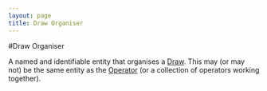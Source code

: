 ```yaml
---
layout: page
title: Draw Organiser
---
```

#Draw Organiser

A named and identifiable entity that organises a [Draw](draw). This may (or may not) be the same entity as the [Operator](operator) (or a collection of operators working together).
